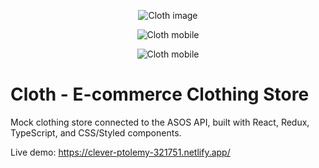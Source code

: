 <p align="center"><img src="https://i.imgur.com/IpobtEP.png" alt="Cloth image"></p>
<p align="center"><img src="https://i.imgur.com/aYDBMYn.png" alt="Cloth mobile"></p>
<p align="center"><img src="https://i.imgur.com/wudciyl.png" alt="Cloth mobile"></p>

# Cloth - E-commerce Clothing Store

Mock clothing store connected to the ASOS API, built with React, Redux, TypeScript, and CSS/Styled components.

Live demo: https://clever-ptolemy-321751.netlify.app/

